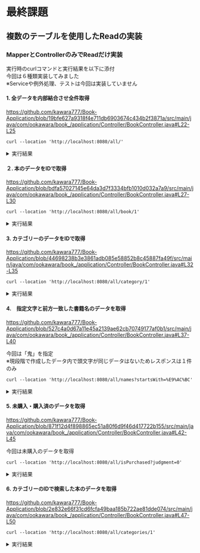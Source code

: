 # 最終課題
## 複数のテーブルを使用したReadの実装
### MapperとControllerのみでReadだけ実装
実行時のcurlコマンドと実行結果を以下に添付  
今回は６種類実装してみました  
※Serviceや例外処理、テストは今回は実装していません
#### 1. 全データを内部結合させ全件取得
https://github.com/kawara777/Book-Application/blob/19bfe627a9318f4e711db6903674c434b2f3871a/src/main/java/com/ookawara/book_/application/Controller/BookController.java#L22-L25
```
curl --location 'http://localhost:8080/all/'
```
<details><summary>実行結果</summary><div>

  <img width="1280" alt="スクリーンショット 2024-02-22 18 14 15" src="https://github.com/kawara777/Book-Application/assets/138858245/37182655-7fc9-4833-ba17-42fb538481eb">
</div></details>

#### ２. 本のデータをIDで取得
https://github.com/kawara777/Book-Application/blob/bdfa57027145e64da3d7f3334bfb1010d032a7a9/src/main/java/com/ookawara/book_/application/Controller/BookController.java#L27-L30
```
curl --location 'http://localhost:8080/all/book/1'
```
<details><summary>実行結果</summary><div>

<img width="1280" alt="スクリーンショット 2024-02-22 19 36 38" src="https://github.com/kawara777/Book-Application/assets/138858245/6e6af486-566f-4f50-afa3-2dd5df6e5b5a">
</div></details>

#### 3. カテゴリーのデータをIDで取得
https://github.com/kawara777/Book-Application/blob/44698238b3e3861adb085e58852b8c45887fa49f/src/main/java/com/ookawara/book_/application/Controller/BookController.java#L32-L35
```
curl --location 'http://localhost:8080/all/category/1'
```
<details><summary>実行結果</summary><div>

<img width="1280" alt="スクリーンショット 2024-02-22 19 37 50" src="https://github.com/kawara777/Book-Application/assets/138858245/e5db9cd9-a288-4751-baef-04a5f13a39e4">

</div></details>

#### 4.　指定文字と前方一致した書籍名のデータを取得
https://github.com/kawara777/Book-Application/blob/527c4a0d67a11e45a2139ae62cb70749177af0b1/src/main/java/com/ookawara/book_/application/Controller/BookController.java#L37-L40

今回は「鬼」を指定  
※現段階で作成したデータ内で頭文字が同じデータはないためレスポンスは１件のみ
```
curl --location 'http://localhost:8080/all/names?startsWith=%E9%AC%BC'
```
<details><summary>実行結果</summary><div>

  <img width="1280" alt="スクリーンショット 2024-02-22 19 39 26" src="https://github.com/kawara777/Book-Application/assets/138858245/44469b63-27ae-496b-a79e-00450feec5f8">

</div></details>

#### 5. 未購入・購入済のデータを取得
https://github.com/kawara777/Book-Application/blob/871f12d4f898865ec51a80f6d9f46d417722b155/src/main/java/com/ookawara/book_/application/Controller/BookController.java#L42-L45

今回は未購入のデータを取得  
```
curl --location 'http://localhost:8080/all/isPurchased?judgment=0'
```
<details><summary>実行結果</summary><div>

  <img width="1280" alt="スクリーンショット 2024-02-22 19 46 28" src="https://github.com/kawara777/Book-Application/assets/138858245/6c71855a-adc9-4470-82b7-326493cb64a9">

</div></details>

#### 6. カテゴリーのIDで検索した本のデータを取得
https://github.com/kawara777/Book-Application/blob/2e832e66f31cd6fcfa49baa185b722ae81dde074/src/main/java/com/ookawara/book_/application/Controller/BookController.java#L47-L50
```
curl --location 'http://localhost:8080/all/categories/1'
```

<details><summary>実行結果</summary><div>

<img width="1280" alt="スクリーンショット 2024-02-22 19 47 18" src="https://github.com/kawara777/Book-Application/assets/138858245/4e8acff3-c7ea-47fe-9521-8af029e642a8">

</div></details>
